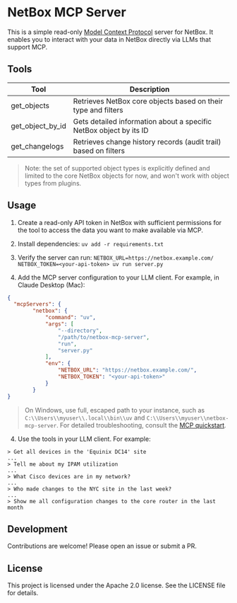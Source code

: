 # NetBox MCP Server

This is a simple read-only [Model Context Protocol](https://modelcontextprotocol.io/) server for NetBox.  It enables you to interact with your data in NetBox directly via LLMs that support MCP.

## Tools

| Tool | Description |
|------|-------------|
| get_objects | Retrieves NetBox core objects based on their type and filters |
| get_object_by_id | Gets detailed information about a specific NetBox object by its ID |
| get_changelogs | Retrieves change history records (audit trail) based on filters |

> Note: the set of supported object types is explicitly defined and limited to the core NetBox objects for now, and won't work with object types from plugins.

## Usage

1. Create a read-only API token in NetBox with sufficient permissions for the tool to access the data you want to make available via MCP.

2. Install dependencies: `uv add -r requirements.txt`

3. Verify the server can run: `NETBOX_URL=https://netbox.example.com/ NETBOX_TOKEN=<your-api-token> uv run server.py`

3. Add the MCP server configuration to your LLM client.  For example, in Claude Desktop (Mac):

```json
{
  "mcpServers": {
        "netbox": {
            "command": "uv",
            "args": [
                "--directory",
                "/path/to/netbox-mcp-server",
                "run",
                "server.py"
            ],
            "env": {
                "NETBOX_URL": "https://netbox.example.com/",
                "NETBOX_TOKEN": "<your-api-token>"
            }
        }
}
```
> On Windows, use full, escaped path to your instance, such as `C:\\Users\\myuser\\.local\\bin\\uv` and `C:\\Users\\myuser\\netbox-mcp-server`. 
> For detailed troubleshooting, consult the [MCP quickstart](https://modelcontextprotocol.io/quickstart/user).

4. Use the tools in your LLM client.  For example:

```text
> Get all devices in the 'Equinix DC14' site
...
> Tell me about my IPAM utilization
...
> What Cisco devices are in my network?
...
> Who made changes to the NYC site in the last week?
...
> Show me all configuration changes to the core router in the last month
```

## Development

Contributions are welcome!  Please open an issue or submit a PR.

## License

This project is licensed under the Apache 2.0 license.  See the LICENSE file for details.
